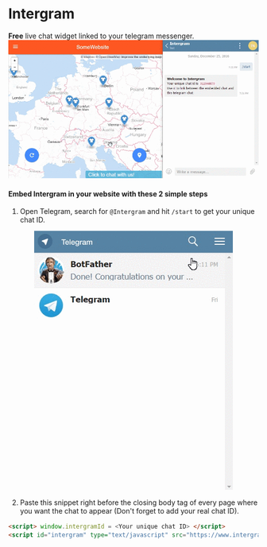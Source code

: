 # Intergram

**Free** live chat widget linked to your telegram messenger.
![](docs/intergram-demo.gif)

#### Embed Intergram in your website with these 2 simple steps

1. Open Telegram, search for `@Intergram` and hit `/start` to get your unique chat ID.

<p align="center">
  <img src="docs/bot-start.gif"/>
</p>

2. Paste this snippet right before the closing body tag of every page where you want the chat to appear (Don't forget to add your real chat ID). 

```html
<script> window.intergramId = <Your unique chat ID> </script>
<script id="intergram" type="text/javascript" src="https://www.intergram.xyz/js/widget.js"></script>
```



 
